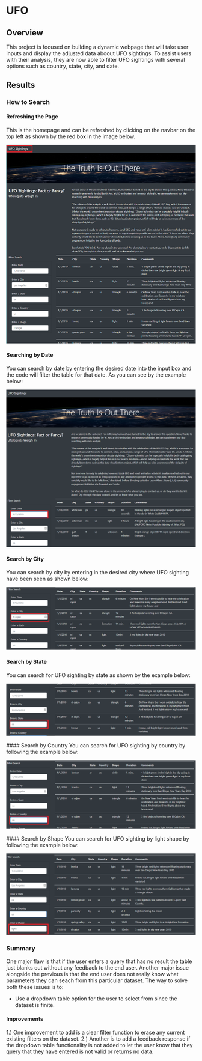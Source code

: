# UFO

## Overview

This project is focused on building a dynamic webpage that will take user inputs and display the adjusted data aboout UFO sightings. To assist users with their analysis, they are now able to filter UFO sightings with several options such as country, state, city, and date.

## Results

### How to Search

#### Refreshing the Page
This is the homepage and can be refreshed by clicking on the navbar on the top left as shown by the red box in the image below.
<p align="center">
	<img src="https://github.com/Changscorner/UFO/blob/main/static/images/home%20page.png">
</p>

#### Searching by Date
You can search by date by entering the desired date into the input box and the code will filter the table for that date. As you can see by the example below:
<p align="center">
	<img src="https://github.com/Changscorner/UFO/blob/main/static/images/Filtered%20results.png">
</p>

#### Search by City
You can search by city by entering in the desired city where UFO sighting have been seen as shown below:

<p align="center">
	<img src="https://github.com/Changscorner/UFO/blob/main/static/images/city%20search.png">
</p>

#### Search by State
You can search for UFO sighting by state as shown by the example below:

<p align="center">
	<img src="https://github.com/Changscorner/UFO/blob/main/static/images/state%20search.png">
</p>
#### Search by Country
You can search for UFO sighting by country by following the example below:

<p align="center">
	<img src="https://github.com/Changscorner/UFO/blob/main/static/images/country%20search.png">
</p>
#### Search by Shape
You can search for UFO sighting by light shape by following the example below:
<p align="center">
	<img src="https://github.com/Changscorner/UFO/blob/main/static/images/shape%20search.png">
</p>

### Summary
One major flaw is that if the user enters a query that has no result the table just blanks out without any feedback to the end user. Another major issue alongside the previous is that the end user does not really know what parameters they can seach from this particular dataset.
The way to solve both these issues is to:
- Use a dropdown table option for the user to select from since the dataset is finite.

#### Improvements
1.) One improvement to add is a clear filter function to erase any current existing filters on the dataset.
2.) Another is to add a feedback response if the dropdown table functionality is not added to let the user know that they query that they have entered is not valid or returns no data.
